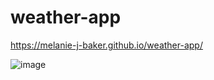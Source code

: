 # weather-app

https://melanie-j-baker.github.io/weather-app/

![image](https://github.com/Melanie-J-Baker/weather-app/assets/104843873/f55b9b5f-2263-46aa-a58e-25a1f80e51f0)
